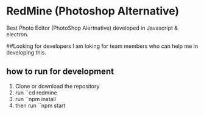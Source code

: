 # RedMine (Photoshop Alternative)
Best Photo Editor (PhotoShop Alertnative) developed in Javascript &amp; electron.

##Looking for developers
 I am loking for team members who can help me in developing this.

## how to run for development
  1. Clone or download the repository
  2. run ``cd redmine
  3. run ``npm install
  4. then run ``npm start
